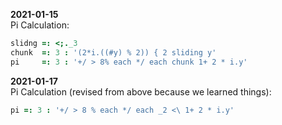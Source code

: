 **2021-01-15**<br>
Pi Calculation:
```ijs
slidng =: <;._3
chunk  =: 3 : '(2*i.((#y) % 2)) { 2 sliding y'
pi     =: 3 : '+/ > 8% each */ each chunk 1+ 2 * i.y'
```
**2021-01-17**<br>
Pi Calculation (revised from above because we learned things):
```ijs
pi =: 3 : '+/ > 8 % each */ each _2 <\ 1+ 2 * i.y'
```
